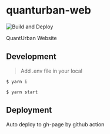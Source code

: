 # quanturban-web

![Build and Deploy](https://github.com/leiii/quanturban-web/workflows/Build%20and%20Deploy/badge.svg)

QuantUrban Website

## Development

> Add .env file in your local

`$ yarn i`

`$ yarn start`

## Deployment

Auto deploy to gh-page by github action